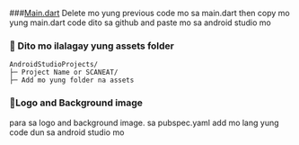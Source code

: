 ###[Main.dart](https://github.com/JonelleNequia/Scan-Eat/blob/main/Main.dart)
Delete mo yung previous code mo sa main.dart then copy mo yung main.dart code dito sa github and paste mo sa android studio mo

### 📁 Dito mo ilalagay yung assets folder

```
AndroidStudioProjects/
├─ Project Name or SCANEAT/
├─ Add mo yung folder na assets
```

### 👀Logo and Background image
para sa logo and background image.
sa pubspec.yaml add mo lang yung code dun sa android studio mo

